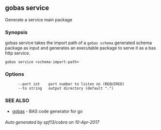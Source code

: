 ---
---
## gobas service

Generate a service main package

### Synopsis



gobas service takes the import path of a `gobas schema` generated schema package
as input and generates an executable package to serve it as a bas http service.

```
gobas service <schema-import-path>
```

### Options

```
      --port int    port number to listen on (REQUIRED)
      --to string   output directory (default ".")
```

### SEE ALSO
* [gobas](gobas)	 - BAS code generator for go

###### Auto generated by spf13/cobra on 10-Apr-2017

